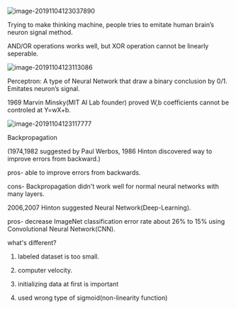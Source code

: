 ![image-20191104123037890](C:\Users\설계경영\AppData\Roaming\Typora\typora-user-images\image-20191104123037890.png)

Trying to make thinking machine, people tries to emitate human brain’s neuron signal method. 

AND/OR operations works well, but XOR operation cannot be linearly seperable.



![image-20191104123113086](C:\Users\설계경영\AppData\Roaming\Typora\typora-user-images\image-20191104123113086.png)

Perceptron: A type of Neural Network that draw a binary conclusion by 0/1. Emitates neuron’s signal.

1969 Marvin Minsky(MIT AI Lab founder) proved W,b coefficients cannot be controled at Y=wX+b.



![image-20191104123117777](C:\Users\설계경영\AppData\Roaming\Typora\typora-user-images\image-20191104123117777.png)

<multi layered perceptron>

Backpropagation

(1974,1982 suggested by Paul Werbos, 1986 Hinton discovered way to improve errors from backward.)

pros- able to improve errors from backwards.

cons- Backpropagation didn't work well for normal neural networks with many layers.



2006,2007 Hinton suggested Neural Network(Deep-Learning).

pros- decrease ImageNet classification error rate about 26% to 15% using Convolutional Neural Network(CNN). 

what's different?

1) labeled dataset is too small.

2) computer velocity.

3) initializing data at first is important

4) used wrong type of sigmoid(non-linearity function)